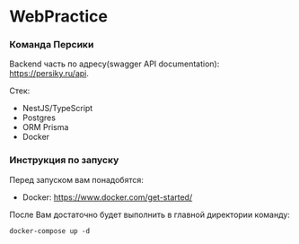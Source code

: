 # WebPractice
### Команда Персики
Backend часть по адресу(swagger API documentation): https://persiky.ru/api. 

Стек:
- NestJS/TypeScript
- Postgres
- ORM Prisma
- Docker

### Инструкция по запуску
Перед запуском вам понадобятся: 
- Docker: https://www.docker.com/get-started/

После Вам достаточно будет выполнить в главной директории команду: 

```
docker-compose up -d
```

